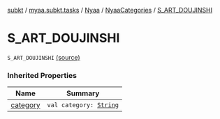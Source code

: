 [subkt](../../../index.md) / [myaa.subkt.tasks](../../index.md) / [Nyaa](../index.md) / [NyaaCategories](index.md) / [S_ART_DOUJINSHI](./-s_-a-r-t_-d-o-u-j-i-n-s-h-i.md)

# S_ART_DOUJINSHI

`S_ART_DOUJINSHI` [(source)](https://github.com/Myaamori/SubKt/blob/master/src/main/kotlin/myaa/subkt/tasks/tasks.kt#L779)

### Inherited Properties

| Name | Summary |
|---|---|
| [category](category.md) | `val category: `[`String`](https://kotlinlang.org/api/latest/jvm/stdlib/kotlin/-string/index.html) |
